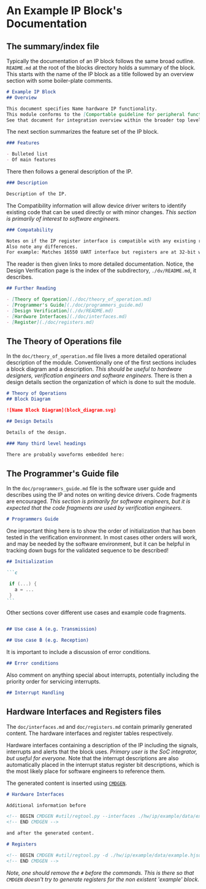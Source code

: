 # An Example IP Block's Documentation

## The summary/index file

Typically the documentation of an IP block follows the same broad outline.
`README.md` at the root of the blocks directory holds a summary of the block.
This starts with the name of the IP block as a title followed by an overview section with some boiler-plate comments.

````md
# Example IP Block
## Overview

This document specifies Name hardware IP functionality.
This module conforms to the [Comportable guideline for peripheral functionality.](/doc/contributing/hw/comportability/README.md)
See that document for integration overview within the broader top level system.
````

The next section summarizes the feature set of the IP block.

````md
### Features

- Bulleted list
- Of main features
````

There then follows a general description of the IP.

````md
### Description

Description of the IP.
````

The Compatibility information will allow device driver writers to identify existing code that can be used directly or with minor changes.
*This section is primarily of interest to software engineers.*

````md
### Compatability

Notes on if the IP register interface is compatible with any existing register interface.
Also note any differences.
For example: Matches 16550 UART interface but registers are at 32-bit word offsets.
````

The reader is then given links to more detailed documentation.
Notice, the Design Verification page is the index of the subdirectory, `./dv/README.md`, it describes.

````md
## Further Reading

- [Theory of Operation](./doc/theory_of_operation.md)
- [Programmer's Guide](./doc/programmers_guide.md)
- [Design Verification](./dv/README.md)
- [Hardware Interfaces](./doc/interfaces.md)
- [Register](./doc/registers.md)
````

## The Theory of Operations file

In the `doc/theory_of_operation.md` file lives a more detailed operational description of the module.
Conventionally one of the first sections includes a block diagram and a description.
*This should be useful to hardware designers, verification engineers and software engineers.*
There is then a design details section the organization of which is done to suit the module.

````md
# Theory of Operations
## Block Diagram

![Name Block Diagram](block_diagram.svg)

## Design Details

Details of the design.

### Many third level headings

There are probably waveforms embedded here:
````


## The Programmer's Guide file

In the `doc/programmers_guide.md` file is the software user guide and describes using the IP and notes on writing device drivers.
Code fragments are encouraged.
*This section is primarily for software engineers, but it is expected that the code fragments are used by verification engineers.*

````md
# Programmers Guide
````

One important thing here is to show the order of initialization that has been tested in the verification environment.
In most cases other orders will work, and may be needed by the software environment, but it can be helpful in tracking down bugs for the validated sequence to be described!

````md
## Initialization

```c

 if (...) {
   a = ...
 }
```
````

Other sections cover different use cases and example code fragments.

````md

## Use case A (e.g. Transmission)

## Use case B (e.g. Reception)

````

It is important to include a discussion of error conditions.

````md
## Error conditions

````

Also comment on anything special about interrupts, potentially including the priority order for servicing interrupts.

````md
## Interrupt Handling

````

## Hardware Interfaces and Registers files

The `doc/interfaces.md` and `doc/registers.md` contain primarily generated content.
The hardware interfaces and register tables respectively.

Hardware interfaces containing a description of the IP including the signals, interrupts and alerts that the block uses.
*Primary user is the SoC integrator, but useful for everyone.*
Note that the interrupt descriptions are also automatically placed in the interrupt status register bit descriptions, which is the most likely place for software engineers to reference them.

The generated content is inserted using [`CMDGEN`](./README.md#cmdgen).

````md
# Hardware Interfaces

Additional information before

<!-- BEGIN CMDGEN #util/regtool.py --interfaces ./hw/ip/example/data/example.hjson -->
<!-- END CMDGEN -->

and after the generated content.
````

````md
# Registers

<!-- BEGIN CMDGEN #util/regtool.py -d ./hw/ip/example/data/example.hjson -->
<!-- END CMDGEN -->
````

*Note, one should remove the `#` before the commands.
This is there so that `CMDGEN` doesn't try to generate registers for the non existent 'example' block.*
